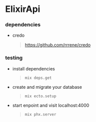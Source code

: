 # ElixirApi


### dependencies
* credo
  > https://github.com/rrrene/credo

### testing
- install dependencies
  > `mix deps.get`

- create and migrate your database
  > `mix ecto.setup`

- start enpoint and visit localhost:4000
  > `mix phx.server`


